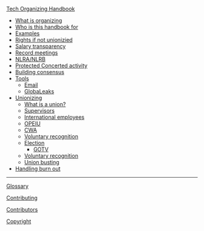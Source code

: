 [Tech Organizing Handbook](tech-organizing-handbook.md)

- [What is organizing]()
- [Who is this handbook for]()
- [Examples](./examples.md)
- [Rights if not unionizied]()
- [Salary transparency]()
- [Record meetings]()
- [NLRA/NLRB]()
- [Protected Concerted activity]()
- [Building consensus]()
- [Tools]()
    - [Email]()
    - [GlobaLeaks](./tools.md)
- [Unionizing]()
    - [What is a union?](unionizing/what-is-a-union.md)
    - [Supervisors]()
    - [International employees]()
    - [OPEIU]()
    - [CWA]()
    - [Voluntary recognition](unionizing/voluntary-recognition.md)
    - [Election](unionizing/election.md)
        - [GOTV]()
    - [Voluntary recognition]()
    - [Union busting](unionizing/union-busting.md)
- [Handling burn out](handling-burn-out.md)

---

[Glossary](./glossary.md)

[Contributing](./contributing.md)

[Contributors](./contributors.md)

[Copyright](./copyright.md)
